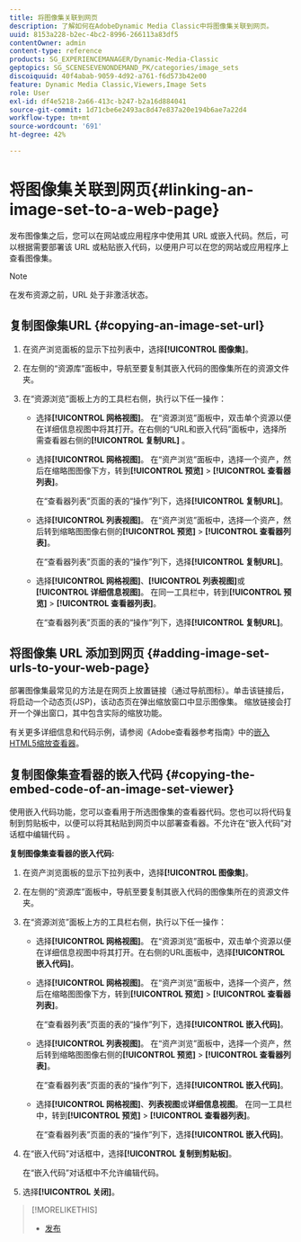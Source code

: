 ```yaml
---
title: 将图像集关联到网页
description: 了解如何在AdobeDynamic Media Classic中将图像集关联到网页。
uuid: 8153a228-b2ec-4bc2-8996-266113a83df5
contentOwner: admin
content-type: reference
products: SG_EXPERIENCEMANAGER/Dynamic-Media-Classic
geptopics: SG_SCENESEVENONDEMAND_PK/categories/image_sets
discoiquuid: 40f4abab-9059-4d92-a761-f6d573b42e00
feature: Dynamic Media Classic,Viewers,Image Sets
role: User
exl-id: df4e5218-2a66-413c-b247-b2a16d884041
source-git-commit: 1d71cbe6e2493ac8d47e837a20e194b6ae7a22d4
workflow-type: tm+mt
source-wordcount: '691'
ht-degree: 42%

---
```


# 将图像集关联到网页{#linking-an-image-set-to-a-web-page}

发布图像集之后，您可以在网站或应用程序中使用其 URL 或嵌入代码。然后，可以根据需要部署该 URL 或粘贴嵌入代码，以便用户可以在您的网站或应用程序上查看图像集。

>[!NOTE]
>
>在发布资源之前，URL 处于非激活状态。

## 复制图像集URL {#copying-an-image-set-url}

1. 在资产浏览面板的显示下拉列表中，选择&#x200B;**[!UICONTROL 图像集]**。
1. 在左侧的“资源库”面板中，导航至要复制其嵌入代码的图像集所在的资源文件夹。
1. 在“资源浏览”面板上方的工具栏右侧，执行以下任一操作：

   * 选择&#x200B;**[!UICONTROL 网格视图]**。 在“资源浏览”面板中，双击单个资源以便在详细信息视图中将其打开。在右侧的“URL和嵌入代码”面板中，选择所需查看器右侧的&#x200B;**[!UICONTROL 复制URL]** 。
   * 选择&#x200B;**[!UICONTROL 网格视图]**。 在“资产浏览”面板中，选择一个资产，然后在缩略图图像下方，转到&#x200B;**[!UICONTROL 预览]** > **[!UICONTROL 查看器列表]**。

      在“查看器列表”页面的表的“操作”列下，选择&#x200B;**[!UICONTROL 复制URL]**。

   * 选择&#x200B;**[!UICONTROL 列表视图]**。 在“资产浏览”面板中，选择一个资产，然后转到缩略图图像右侧的&#x200B;**[!UICONTROL 预览]** > **[!UICONTROL 查看器列表]**。

      在“查看器列表”页面的表的“操作”列下，选择&#x200B;**[!UICONTROL 复制URL]**。

   * 选择&#x200B;**[!UICONTROL 网格视图]**、**[!UICONTROL 列表视图]**&#x200B;或&#x200B;**[!UICONTROL 详细信息视图]**。 在同一工具栏中，转到&#x200B;**[!UICONTROL 预览]** > **[!UICONTROL 查看器列表]**。

      在“查看器列表”页面的表的“操作”列下，选择&#x200B;**[!UICONTROL 复制URL]**。

## 将图像集 URL 添加到网页 {#adding-image-set-urls-to-your-web-page}

部署图像集最常见的方法是在网页上放置链接（通过导航图标）。单击该链接后，将启动一个动态页(JSP)，该动态页在弹出缩放窗口中显示图像集。 缩放链接会打开一个弹出窗口，其中包含实际的缩放功能。

有关更多详细信息和代码示例，请参阅《Adobe查看器参考指南》中的[嵌入HTML5缩放查看器](https://experienceleague.adobe.com/docs/dynamic-media-developer-resources/library/viewers-aem-assets-dmc/zoom/c-html5-20-zoom-viewer-about.html#section-e1c3106f5b3e445d9b95be337c2f94e2)。

## 复制图像集查看器的嵌入代码 {#copying-the-embed-code-of-an-image-set-viewer}

使用嵌入代码功能，您可以查看用于所选图像集的查看器代码。您也可以将代码复制到剪贴板中，以便可以将其粘贴到网页中以部署查看器。不允许在“嵌入代码”对 话框中编辑代码 。

**复制图像集查看器的嵌入代码:**

1. 在资产浏览面板的显示下拉列表中，选择&#x200B;**[!UICONTROL 图像集]**。
1. 在左侧的“资源库”面板中，导航至要复制其嵌入代码的图像集所在的资源文件夹。
1. 在“资源浏览”面板上方的工具栏右侧，执行以下任一操作：

   * 选择&#x200B;**[!UICONTROL 网格视图]**。 在“资源浏览”面板中，双击单个资源以便在详细信息视图中将其打开。在右侧的URL面板中，选择&#x200B;**[!UICONTROL 嵌入代码]**。
   * 选择&#x200B;**[!UICONTROL 网格视图]**。 在“资产浏览”面板中，选择一个资产，然后在缩略图图像下方，转到&#x200B;**[!UICONTROL 预览]** > **[!UICONTROL 查看器列表]**。

      在“查看器列表”页面的表的“操作”列下，选择&#x200B;**[!UICONTROL 嵌入代码]**。

   * 选择&#x200B;**[!UICONTROL 列表视图]**。 在“资产浏览”面板中，选择一个资产，然后转到缩略图图像右侧的&#x200B;**[!UICONTROL 预览]** > **[!UICONTROL 查看器列表]**。

      在“查看器列表”页面的表的“操作”列下，选择&#x200B;**[!UICONTROL 嵌入代码]**。

   * 选择&#x200B;**[!UICONTROL 网格视图]**、**列表视图**&#x200B;或&#x200B;**详细信息视图**。 在同一工具栏中，转到&#x200B;**[!UICONTROL 预览]** > **[!UICONTROL 查看器列表]**。

      在“查看器列表”页面的表的“操作”列下，选择&#x200B;**[!UICONTROL 嵌入代码]**。

1. 在“嵌入代码”对话框中，选择&#x200B;**[!UICONTROL 复制到剪贴板]**。

   在“嵌入代码”对话框中不允许编辑代码。

1. 选择&#x200B;**[!UICONTROL 关闭]**。

>[!MORELIKETHIS]
>
>* [发布](publishing-files.md#publishing_files)

